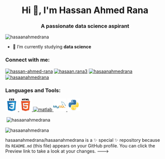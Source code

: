 <h1 align="center">Hi 👋, I'm Hassan Ahmed Rana</h1>
<h3 align="center">A passionate data science aspirant</h3>

<p align="left"> <img src="https://komarev.com/ghpvc/?username=hasaanahmedrana&label=Profile%20views&color=0e75b6&style=flat" alt="hasaanahmedrana" /> </p>

- 🔭 I’m currently studying **data science**

<h3 align="left">Connect with me:</h3>
<p align="left">
<a href="https://linkedin.com/in/hassan-ahmed-rana" target="blank"><img align="center" src="https://raw.githubusercontent.com/rahuldkjain/github-profile-readme-generator/master/src/images/icons/Social/linked-in-alt.svg" alt="hassan-ahmed-rana" height="30" width="40" /></a>
<a href="https://instagram.com/hasaan.rana3" target="blank"><img align="center" src="https://raw.githubusercontent.com/rahuldkjain/github-profile-readme-generator/master/src/images/icons/Social/instagram.svg" alt="hasaan.rana3" height="30" width="40" /></a>
<a href="https://www.hackerrank.com/hasaanahmedrana" target="blank"><img align="center" src="https://raw.githubusercontent.com/rahuldkjain/github-profile-readme-generator/master/src/images/icons/Social/hackerrank.svg" alt="hasaanahmedrana" height="30" width="40" /></a>
<a href="https://codeforces.com/profile/hasaanahmedrana" target="blank"><img align="center" src="https://raw.githubusercontent.com/rahuldkjain/github-profile-readme-generator/master/src/images/icons/Social/codeforces.svg" alt="hasaanahmedrana" height="30" width="40" /></a>
</p>

<h3 align="left">Languages and Tools:</h3>

<p align="left"> <a href="https://www.w3schools.com/css/" target="_blank" rel="noreferrer"> <img src="https://raw.githubusercontent.com/devicons/devicon/master/icons/css3/css3-original-wordmark.svg" alt="css3" width="40" height="40"/> </a> <a href="https://www.w3.org/html/" target="_blank" rel="noreferrer"> <img src="https://raw.githubusercontent.com/devicons/devicon/master/icons/html5/html5-original-wordmark.svg" alt="html5" width="40" height="40"/> </a> <a href="https://www.mathworks.com/" target="_blank" rel="noreferrer"> <img src="https://upload.wikimedia.org/wikipedia/commons/2/21/Matlab_Logo.png" alt="matlab" width="40" height="40"/> </a> <a href="https://www.mysql.com/" target="_blank" rel="noreferrer"> <img src="https://raw.githubusercontent.com/devicons/devicon/master/icons/mysql/mysql-original-wordmark.svg" alt="mysql" width="40" height="40"/> </a> <a href="https://www.python.org" target="_blank" rel="noreferrer"> <img src="https://raw.githubusercontent.com/devicons/devicon/master/icons/python/python-original.svg" alt="python" width="40" height="40"/> </a> </p>

<p>&nbsp;<img align="center" src="https://github-readme-stats.vercel.app/api?username=hasaanahmedrana&show_icons=true&locale=en" alt="hasaanahmedrana" /></p>

<p><img align="center" src="https://github-readme-streak-stats.herokuapp.com/?user=hasaanahmedrana&" alt="hasaanahmedrana" /></p>

hasaanahmedrana/hasaanahmedrana is a ✨ special ✨ repository because its `README.md` (this file) appears on your GitHub profile.
You can click the Preview link to take a look at your changes.
--->
